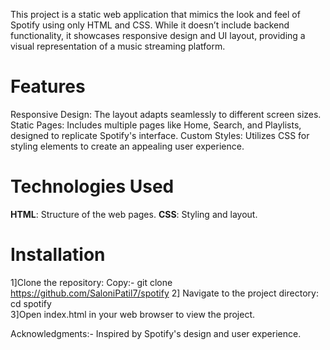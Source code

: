 This project is a static web application that mimics the look and feel of Spotify using only HTML and CSS. 
While it doesn’t include backend functionality, it showcases responsive design and UI layout, providing a visual
representation of a music streaming platform.

# Features
Responsive Design: The layout adapts seamlessly to different screen sizes.
Static Pages: Includes multiple pages like Home, Search, and Playlists, designed to replicate Spotify's interface.
Custom Styles: Utilizes CSS for styling elements to create an appealing user experience.
# Technologies Used
**HTML**: Structure of the web pages.
**CSS**: Styling and layout.

# Installation
1]Clone the repository:
Copy:- git clone  https://github.com/SaloniPatil7/spotify 
2] Navigate to the project directory:  
cd spotify  
3]Open index.html in your web browser to view the project.

Acknowledgments:-
Inspired by Spotify's design and user experience.

